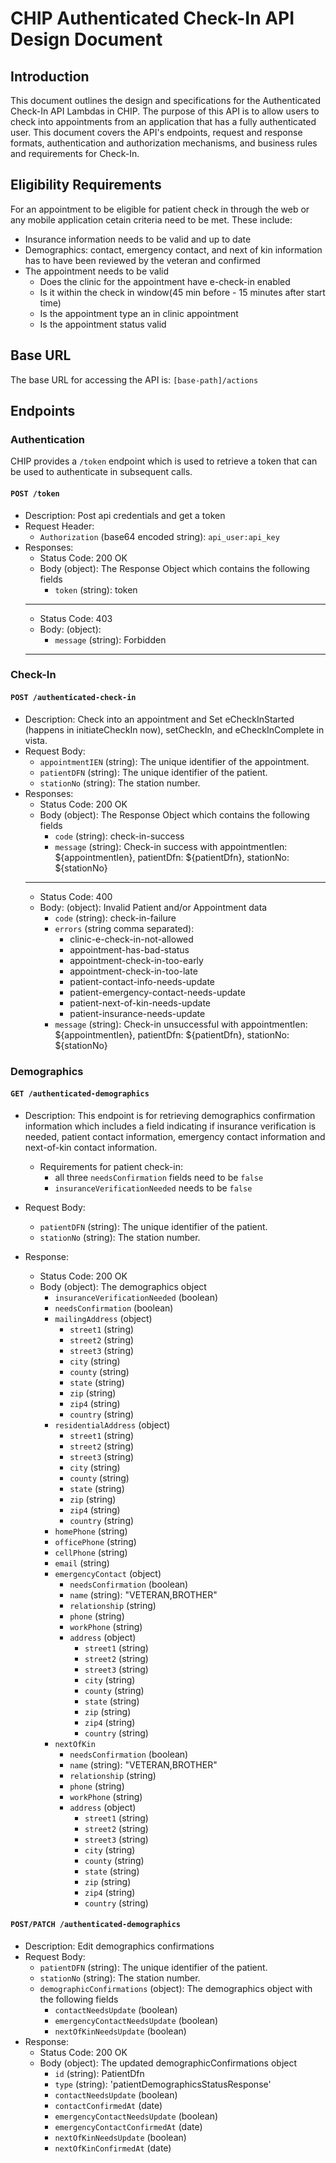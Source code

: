 # CHIP Authenticated Check-In API Design Document

## Introduction
This document outlines the design and specifications for the Authenticated Check-In API Lambdas in CHIP. The purpose of this API is to allow users to check into appointments from an application that has a fully authenticated user. This document covers the API's endpoints, request and response formats, authentication and authorization mechanisms, and business rules and requirements for Check-In.

## Eligibility Requirements
For an appointment to be eligible for patient check in through the web or any mobile application cetain criteria need to be met. These include:
- Insurance information needs to be valid and up to date
- Demographics: contact, emergency contact, and next of kin information has to have been reviewed by the veteran and confirmed
- The appointment needs to be valid
  - Does the clinic for the appointment have e-check-in enabled
  - Is it within the check in window(45 min before - 15 minutes after start time)
  - Is the appointment type an in clinic appointment
  - Is the appointment status valid

## Base URL
The base URL for accessing the API is: `[base-path]/actions`

## Endpoints

### Authentication
CHIP provides a `/token` endpoint which is used to retrieve a token that can be used to authenticate in subsequent calls. 

#### `POST /token`
- Description: Post api credentials and get a token
- Request Header:
  - `Authorization` (base64 encoded string): `api_user:api_key`
- Responses:
  - Status Code: 200 OK
  - Body (object): The Response Object which contains the following fields
    - `token` (string): token
  ---
  - Status Code: 403
  - Body: (object):
    - `message` (string): Forbidden
  ---

### Check-In

#### `POST /authenticated-check-in`
- Description: Check into an appointment and Set eCheckInStarted (happens in initiateCheckIn now), setCheckIn, and eCheckInComplete in vista.
- Request Body:
  - `appointmentIEN` (string): The unique identifier of the appointment.
  - `patientDFN` (string): The unique identifier of the patient.
  - `stationNo` (string): The station number.
- Responses:
  - Status Code: 200 OK
  - Body (object): The Response Object which contains the following fields
    - `code` (string): check-in-success
    - `message` (string): Check-in success with appointmentIen: ${appointmentIen}, patientDfn: ${patientDfn}, stationNo: ${stationNo}
  ---
  - Status Code: 400
  - Body: (object): Invalid Patient and/or Appointment data
    - `code` (string): check-in-failure
    - `errors` (string comma separated):
      - clinic-e-check-in-not-allowed
      - appointment-has-bad-status
      - appointment-check-in-too-early
      - appointment-check-in-too-late
      - patient-contact-info-needs-update
      - patient-emergency-contact-needs-update
      - patient-next-of-kin-needs-update
      - patient-insurance-needs-update
    - `message` (string): Check-in unsuccessful with appointmentIen: ${appointmentIen}, patientDfn: ${patientDfn}, stationNo: ${stationNo}

### Demographics

#### `GET /authenticated-demographics`
- Description: This endpoint is for retrieving demographics confirmation information which includes a field indicating if insurance verification is needed, patient contact information, emergency contact information and next-of-kin contact information.
  - Requirements for patient check-in:
    - all three `needsConfirmation` fields need to be `false`
    - `insuranceVerificationNeeded` needs to be `false`

- Request Body:
  - `patientDFN` (string): The unique identifier of the patient.
  - `stationNo` (string): The station number.
- Response:
  - Status Code: 200 OK
  - Body (object): The demographics object
    - `insuranceVerificationNeeded` (boolean)
    - `needsConfirmation` (boolean)
    - `mailingAddress` (object)
      - `street1` (string)
      - `street2` (string)
      - `street3` (string)
      - `city` (string)
      - `county` (string)
      - `state` (string)
      - `zip` (string)
      - `zip4` (string)
      - `country` (string)
    - `residentialAddress` (object)
      - `street1` (string)
      - `street2` (string)
      - `street3` (string)
      - `city` (string)
      - `county` (string)
      - `state` (string)
      - `zip` (string)
      - `zip4` (string)
      - `country` (string)
    - `homePhone` (string)
    - `officePhone` (string)
    - `cellPhone` (string)
    - `email` (string)
    - `emergencyContact` (object)
      - `needsConfirmation` (boolean)
      - `name` (string): "VETERAN,BROTHER"
      - `relationship` (string)
      - `phone` (string)
      - `workPhone` (string)
      - `address` (object)
        - `street1` (string)
        - `street2` (string)
        - `street3` (string)
        - `city` (string)
        - `county` (string)
        - `state` (string)
        - `zip` (string)
        - `zip4` (string)
        - `country` (string)
    - `nextOfKin`
      - `needsConfirmation` (boolean)
      - `name` (string): "VETERAN,BROTHER"
      - `relationship` (string)
      - `phone` (string)
      - `workPhone` (string)
      - `address` (object)
        - `street1` (string)
        - `street2` (string)
        - `street3` (string)
        - `city` (string)
        - `county` (string)
        - `state` (string)
        - `zip` (string)
        - `zip4` (string)
        - `country` (string)

#### `POST/PATCH /authenticated-demographics`
- Description: Edit demographics confirmations
- Request Body:
  - `patientDFN` (string): The unique identifier of the patient.
  - `stationNo` (string): The station number.
  - `demographicConfirmations` (object): The demographics object with the following fields
    - `contactNeedsUpdate` (boolean)
    - `emergencyContactNeedsUpdate` (boolean)
    - `nextOfKinNeedsUpdate` (boolean)
- Response:
  - Status Code: 200 OK
  - Body (object): The updated demographicConfirmations object
    - `id` (string): PatientDfn
    - `type` (string): 'patientDemographicsStatusResponse'
    - `contactNeedsUpdate` (boolean)
    - `contactConfirmedAt` (date)
    - `emergencyContactNeedsUpdate` (boolean)
    - `emergencyContactConfirmedAt` (date)
    - `nextOfKinNeedsUpdate` (boolean)
    - `nextOfKinConfirmedAt` (date)
    



